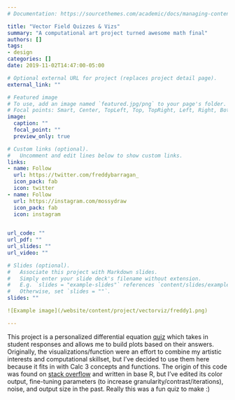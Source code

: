 ```yaml
---
# Documentation: https://sourcethemes.com/academic/docs/managing-content/

title: "Vector Field Quizzes & Vizs"
summary: "A computational art project turned awesome math final"
authors: []
tags: 
- design
categories: []
date: 2019-11-02T14:47:00-05:00

# Optional external URL for project (replaces project detail page).
external_link: ""

# Featured image
# To use, add an image named `featured.jpg/png` to your page's folder.
# Focal points: Smart, Center, TopLeft, Top, TopRight, Left, Right, BottomLeft, Bottom, BottomRight.
image:
  caption: ""
  focal_point: ""
  preview_only: true

# Custom links (optional).
#   Uncomment and edit lines below to show custom links.
links:
- name: Follow
  url: https://twitter.com/freddybarragan_
  icon_pack: fab
  icon: twitter
- name: Follow
  url: https://instagram.com/mossydraw
  icon_pack: fab
  icon: instagram
  

url_code: ""
url_pdf: ""
url_slides: ""
url_video: ""

# Slides (optional).
#   Associate this project with Markdown slides.
#   Simply enter your slide deck's filename without extension.
#   E.g. `slides = "example-slides"` references `content/slides/example-slides.md`.
#   Otherwise, set `slides = ""`.
slides: ""

![Example image](/website/content/project/vectorviz/freddy1.png)

---
```


This project is a personalized differential equation [quiz]("https://docs.google.com/forms/d/1BiegzgnQxC45FrufjcSpS9_FzFtgWOX1YtPGNAyqQc8/edit") which takes in student responses and allows me to build plots based on their answers. Originally, the visualizations/function were an effort to combine my artistic interests and computational skillset, but I’ve decided to use them here because it fits in with Calc 3 concepts and functions. The origin of this code was found on [stack overflow]("https://stackoverflow.com/questions/14936504/vector-field-visualisation-r/14939043") and written in base R, but I’ve edited its color output, fine-tuning parameters (to increase granularity/contrast/iterations), noise, and output size in the past. Really this was a fun quiz to make :) 


